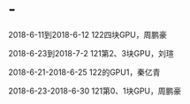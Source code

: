 # -
2018-6-11到2018-6-12
122四块GPU，周鹏豪

2018-6-23到2018-7-2
121第2、3块GPU，刘瑄

2018-6-21-2018-6-25
122的GPU1，秦亿青

2018-6-23-2018-6-30
121第0、1块GPU，周鹏豪

